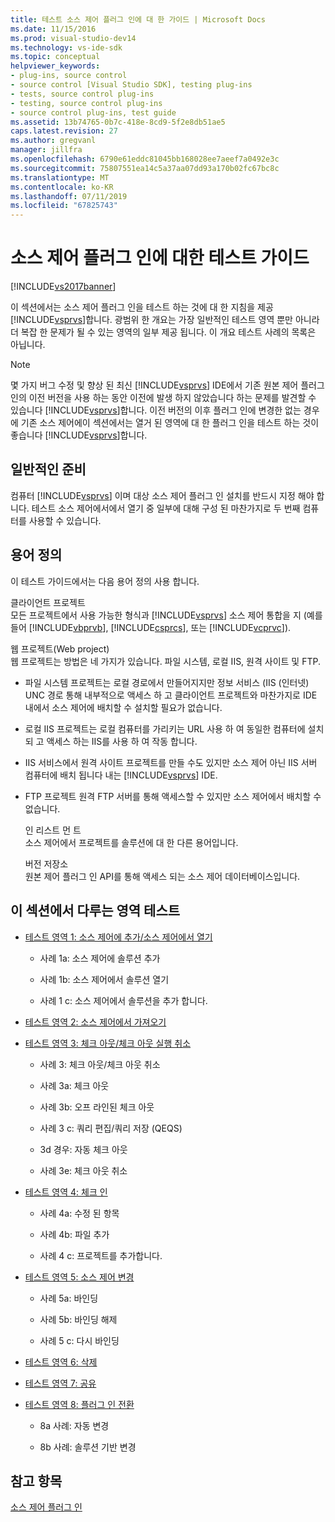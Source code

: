 ```yaml
---
title: 테스트 소스 제어 플러그 인에 대 한 가이드 | Microsoft Docs
ms.date: 11/15/2016
ms.prod: visual-studio-dev14
ms.technology: vs-ide-sdk
ms.topic: conceptual
helpviewer_keywords:
- plug-ins, source control
- source control [Visual Studio SDK], testing plug-ins
- tests, source control plug-ins
- testing, source control plug-ins
- source control plug-ins, test guide
ms.assetid: 13b74765-0b7c-418e-8cd9-5f2e8db51ae5
caps.latest.revision: 27
ms.author: gregvanl
manager: jillfra
ms.openlocfilehash: 6790e61eddc81045bb168028ee7aeef7a0492e3c
ms.sourcegitcommit: 75807551ea14c5a37aa07dd93a170b02fc67bc8c
ms.translationtype: MT
ms.contentlocale: ko-KR
ms.lasthandoff: 07/11/2019
ms.locfileid: "67825743"
---
```

# <a name="test-guide-for-source-control-plug-ins"></a>소스 제어 플러그 인에 대한 테스트 가이드
[!INCLUDE[vs2017banner](../../includes/vs2017banner.md)]

이 섹션에서는 소스 제어 플러그 인을 테스트 하는 것에 대 한 지침을 제공 [!INCLUDE[vsprvs](../../includes/vsprvs-md.md)]합니다. 광범위 한 개요는 가장 일반적인 테스트 영역 뿐만 아니라 더 복잡 한 문제가 될 수 있는 영역의 일부 제공 됩니다. 이 개요 테스트 사례의 목록은 아닙니다.  
  
> [!NOTE]
> 몇 가지 버그 수정 및 향상 된 최신 [!INCLUDE[vsprvs](../../includes/vsprvs-md.md)] IDE에서 기존 원본 제어 플러그 인의 이전 버전을 사용 하는 동안 이전에 발생 하지 않았습니다 하는 문제를 발견할 수 있습니다 [!INCLUDE[vsprvs](../../includes/vsprvs-md.md)]합니다. 이전 버전의 이후 플러그 인에 변경한 없는 경우에 기존 소스 제어에이 섹션에서는 열거 된 영역에 대 한 플러그 인을 테스트 하는 것이 좋습니다 [!INCLUDE[vsprvs](../../includes/vsprvs-md.md)]합니다.  
  
## <a name="common-preparation"></a>일반적인 준비  
 컴퓨터 [!INCLUDE[vsprvs](../../includes/vsprvs-md.md)] 이며 대상 소스 제어 플러그 인 설치를 반드시 지정 해야 합니다. 테스트 소스 제어에서에서 열기 중 일부에 대해 구성 된 마찬가지로 두 번째 컴퓨터를 사용할 수 있습니다.  
  
## <a name="definition-of-terms"></a>용어 정의  
 이 테스트 가이드에서는 다음 용어 정의 사용 합니다.  
  
 클라이언트 프로젝트  
 모든 프로젝트에서 사용 가능한 형식과 [!INCLUDE[vsprvs](../../includes/vsprvs-md.md)] 소스 제어 통합을 지 (예를 들어 [!INCLUDE[vbprvb](../../includes/vbprvb-md.md)], [!INCLUDE[csprcs](../../includes/csprcs-md.md)], 또는 [!INCLUDE[vcprvc](../../includes/vcprvc-md.md)]).  
  
 웹 프로젝트(Web project)  
 웹 프로젝트는 방법은 네 가지가 있습니다. 파일 시스템, 로컬 IIS, 원격 사이트 및 FTP.  
  
- 파일 시스템 프로젝트는 로컬 경로에서 만들어지지만 정보 서비스 (IIS (인터넷) UNC 경로 통해 내부적으로 액세스 하 고 클라이언트 프로젝트와 마찬가지로 IDE 내에서 소스 제어에 배치할 수 설치할 필요가 없습니다.  
  
- 로컬 IIS 프로젝트는 로컬 컴퓨터를 가리키는 URL 사용 하 여 동일한 컴퓨터에 설치 되 고 액세스 하는 IIS를 사용 하 여 작동 합니다.  
  
- IIS 서비스에서 원격 사이트 프로젝트를 만들 수도 있지만 소스 제어 아닌 IIS 서버 컴퓨터에 배치 됩니다 내는 [!INCLUDE[vsprvs](../../includes/vsprvs-md.md)] IDE.  
  
- FTP 프로젝트 원격 FTP 서버를 통해 액세스할 수 있지만 소스 제어에서 배치할 수 없습니다.  
  
  인 리스트 먼 트  
  소스 제어에서 프로젝트를 솔루션에 대 한 다른 용어입니다.  
  
  버전 저장소  
  원본 제어 플러그 인 API를 통해 액세스 되는 소스 제어 데이터베이스입니다.  
  
## <a name="test-areas-covered-in-this-section"></a>이 섹션에서 다루는 영역 테스트  
  
- [테스트 영역 1: 소스 제어에 추가/소스 제어에서 열기](../../extensibility/internals/test-area-1-add-to-open-from-source-control.md)  
  
  - 사례 1a: 소스 제어에 솔루션 추가  

  - 사례 1b: 소스 제어에서 솔루션 열기  

  - 사례 1 c: 소스 제어에서 솔루션을 추가 합니다.  

- [테스트 영역 2: 소스 제어에서 가져오기](../../extensibility/internals/test-area-2-get-from-source-control.md)  
  
- [테스트 영역 3: 체크 아웃/체크 아웃 실행 취소](../../extensibility/internals/test-area-3-check-out-undo-checkout.md)  
  
  - 사례 3: 체크 아웃/체크 아웃 취소  

  - 사례 3a: 체크 아웃  

  - 사례 3b: 오프 라인된 체크 아웃  

  - 사례 3 c: 쿼리 편집/쿼리 저장 (QEQS)  

  - 3d 경우: 자동 체크 아웃  

  - 사례 3e: 체크 아웃 취소  
  
- [테스트 영역 4: 체크 인](../../extensibility/internals/test-area-4-check-in.md)  
  
  - 사례 4a: 수정 된 항목  

  - 사례 4b: 파일 추가  

  - 사례 4 c: 프로젝트를 추가합니다.  
  
- [테스트 영역 5: 소스 제어 변경](../../extensibility/internals/test-area-5-change-source-control.md)  
  
  - 사례 5a: 바인딩  

  - 사례 5b: 바인딩 해제  

  - 사례 5 c: 다시 바인딩  

- [테스트 영역 6: 삭제](../../extensibility/internals/test-area-6-delete.md)  

- [테스트 영역 7: 공유](../../extensibility/internals/test-area-7-share.md)  

- [테스트 영역 8: 플러그 인 전환](../../extensibility/internals/test-area-8-plug-in-switching.md)  

  - 8a 사례: 자동 변경  

  - 8b 사례: 솔루션 기반 변경  

## <a name="see-also"></a>참고 항목  
 [소스 제어 플러그 인](../../extensibility/source-control-plug-ins.md)
